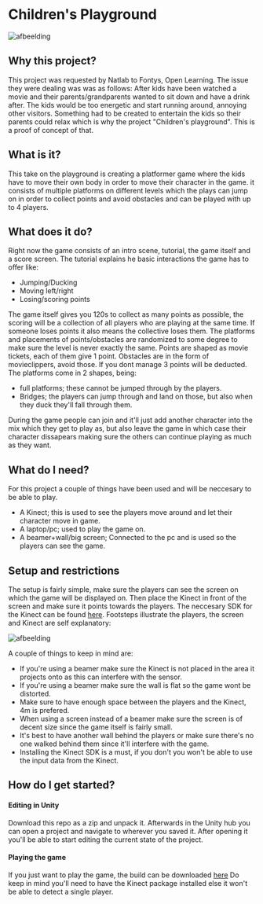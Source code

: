 # Children's Playground

![afbeelding](https://github.com/NTheuws/ChildrensPlayground/assets/43367956/19e77393-a998-419d-abbd-30edc2b6e938)


## Why this project?
This project was requested by Natlab to Fontys, Open Learning. The issue they were dealing was was as follows: After kids have been watched a movie and their parents/grandparents wanted to sit down and have a drink after. The kids would be too energetic and start running around, annoying other visitors. Something had to be created to entertain the kids so their parents could relax which is why the project "Children's playground". This is a proof of concept of that.

## What is it?
This take on the playground is creating a platformer game where the kids have to move their own body in order to move their character in the game. it consists of multiple platforms on different levels which the plays can jump on in order to collect points and avoid obstacles and can be played with up to 4 players.

## What does it do?
Right now the game consists of an intro scene, tutorial, the game itself and a score screen.
The tutorial explains he basic interactions the game has to offer like:
- Jumping/Ducking
- Moving left/right
- Losing/scoring points

The game itself gives you 120s to collect as many points as possible, the scoring will be a collection of all players who are playing at the same time. If someone loses points it also means the collective loses them. The platforms and placements of points/obstacles are randomized to some degree to make sure the level is never exactly the same.
Points are shaped as movie tickets, each of them give 1 point.
Obstacles are in the form of movieclippers, avoid those. If you dont manage 3 points will be deducted.
The platforms come in 2 shapes, being:
- full platforms; these cannot be jumped through by the players.
- Bridges; the players can jump through and land on those, but also when they duck they'll fall through them.

During the game people can join and it'll just add another character into the mix which they get to play as, but also leave the game in which case their character dissapears making sure the others can continue playing as much as they want.

## What do I need?
For this project a couple of things have been used and will be neccesary to be able to play.
- A Kinect; this is used to see the players move around and let their character move in game.
- A laptop/pc; used to play the game on.
- A beamer+wall/big screen; Connected to the pc and is used so the players can see the game.

## Setup and restrictions
The setup is fairly simple, make sure the players can see the screen on which the game will be displayed on. Then place the Kinect in front of the screen and make sure it points towards the players.
The neccesary SDK for the Kinect can be found [here](https://learn.microsoft.com/en-us/windows/apps/design/devices/kinect-for-windows).
Footsteps illustrate the players, the screen and Kinect are self explanatory:

![afbeelding](https://github.com/NTheuws/ChildrensPlayground/assets/43367956/192e3cff-3de2-4afc-a055-0d8bbf765cf1)

A couple of things to keep in mind are:
- If you're using a beamer make sure the Kinect is not placed in the area it projects onto as this can interfere with the sensor.
- If you're using a beamer make sure the wall is flat so the game wont be distorted.
- Make sure to have enough space between the players and the Kinect, 4m is prefered.
- When using a screen instead of a beamer make sure the screen is of decent size since the game itself is fairly small.
- It's best to have another wall behind the players or make sure there's no one walked behind them since it'll interfere with the game.
- Installing the Kinect SDK is a must, if you don't you won't be able to use the input data from the Kinect. 

## How do I get started?
#### Editing in Unity
Download this repo as a zip and unpack it. Afterwards in the Unity hub you can open a project and navigate to wherever you saved it. After opening it you'll be able to start editing the current state of the project.

#### Playing the game
If you just want to play the game, the build can be downloaded [here](https://www.dropbox.com/s/4w2616tlo5latie/Platformer.zip?dl=0 )
Do keep in mind you'll need to have the Kinect package installed else it won't be able to detect a single player.
